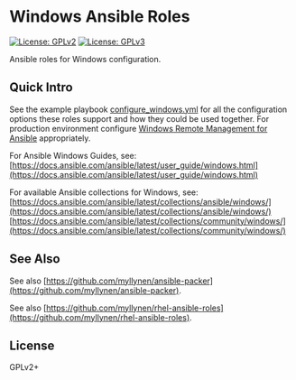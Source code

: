 # Windows Ansible Roles

[![License: GPLv2](https://img.shields.io/badge/license-GPLv2-brightgreen.svg)](https://www.gnu.org/licenses/old-licenses/gpl-2.0.en.html)
[![License: GPLv3](https://img.shields.io/badge/license-GPLv3-brightgreen.svg)](https://www.gnu.org/licenses/gpl-3.0)

Ansible roles for Windows configuration.

## Quick Intro

See the example playbook [configure_windows.yml](configure_windows.yml)
for all the configuration options these roles support and how they could
be used together. For production environment configure
[Windows Remote Management for Ansible](https://docs.ansible.com/ansible/latest/user_guide/windows_winrm.html)
appropriately.

For Ansible Windows Guides, see:  
[https://docs.ansible.com/ansible/latest/user_guide/windows.html](https://docs.ansible.com/ansible/latest/user_guide/windows.html)

For available Ansible collections for Windows, see:  
[https://docs.ansible.com/ansible/latest/collections/ansible/windows/](https://docs.ansible.com/ansible/latest/collections/ansible/windows/)  
[https://docs.ansible.com/ansible/latest/collections/community/windows/](https://docs.ansible.com/ansible/latest/collections/community/windows/)

## See Also

See also
[https://github.com/myllynen/ansible-packer](https://github.com/myllynen/ansible-packer).

See also
[https://github.com/myllynen/rhel-ansible-roles](https://github.com/myllynen/rhel-ansible-roles).

## License

GPLv2+
